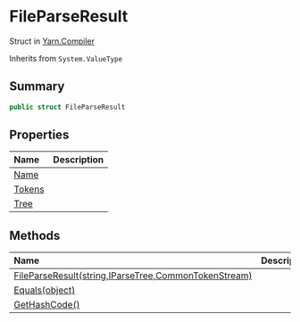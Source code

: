 # FileParseResult

Struct in [Yarn.Compiler](/api/csharp/yarn.compiler.md)

Inherits from `System.ValueType`

## Summary



```csharp
public struct FileParseResult
```

## Properties

|Name|Description|
|:---|:---|
|[Name](/api/csharp/yarn.compiler.fileparseresult.name.md)||
|[Tokens](/api/csharp/yarn.compiler.fileparseresult.tokens.md)||
|[Tree](/api/csharp/yarn.compiler.fileparseresult.tree.md)||

## Methods

|Name|Description|
|:---|:---|
|[FileParseResult(string,IParseTree,CommonTokenStream)](/api/csharp/yarn.compiler.fileparseresult..ctor.md)||
|[Equals(object)](/api/csharp/yarn.compiler.fileparseresult.equals.md)||
|[GetHashCode()](/api/csharp/yarn.compiler.fileparseresult.gethashcode.md)||

